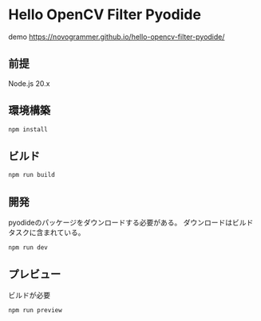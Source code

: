 # Hello OpenCV Filter Pyodide

demo https://novogrammer.github.io/hello-opencv-filter-pyodide/

## 前提
Node.js 20.x

## 環境構築

```bash
npm install
```

## ビルド

```bash
npm run build
```

## 開発

pyodideのパッケージをダウンロードする必要がある。
ダウンロードはビルドタスクに含まれている。
```bash
npm run dev
```

## プレビュー

ビルドが必要
```bash
npm run preview
```